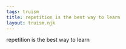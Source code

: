 ```yaml
---
tags: truism
title: repetition is the best way to learn
layout: truism.njk
---
```


repetition is the best way to learn